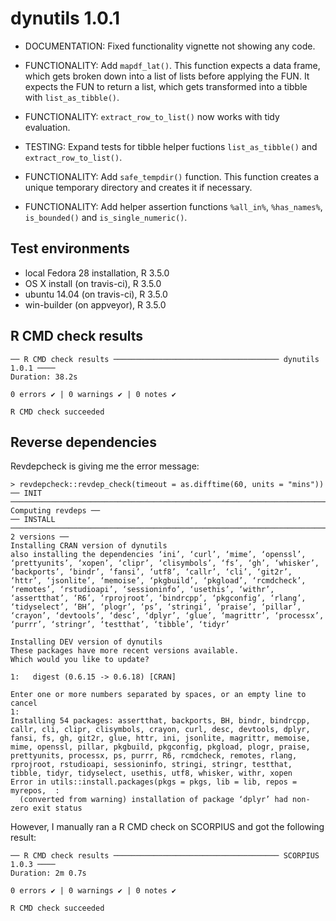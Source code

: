 # dynutils 1.0.1

 * DOCUMENTATION: Fixed functionality vignette not showing any code.

 * FUNCTIONALITY: Add `mapdf_lat()`. This function expects a data frame,
   which gets broken down into a list of lists before applying the FUN.
   It expects the FUN to return a list, which gets transformed into a tibble
   with `list_as_tibble()`.

 * FUNCTIONALITY: `extract_row_to_list()` now works with tidy evaluation.

 * TESTING: Expand tests for tibble helper fuctions `list_as_tibble()` and
   `extract_row_to_list()`.

 * FUNCTIONALITY: Add `safe_tempdir()` function. This function creates a
   unique temporary directory and creates it if necessary.
   
 * FUNCTIONALITY: Add helper assertion functions 
   `%all_in%`, `%has_names%`, `is_bounded()` and `is_single_numeric()`.

## Test environments
* local Fedora 28 installation, R 3.5.0
* OS X install (on travis-ci), R 3.5.0
* ubuntu 14.04 (on travis-ci), R 3.5.0
* win-builder (on appveyor), R 3.5.0

## R CMD check results
```
── R CMD check results ───────────────────────────────────── dynutils 1.0.1 ────
Duration: 38.2s

0 errors ✔ | 0 warnings ✔ | 0 notes ✔

R CMD check succeeded
```

## Reverse dependencies

Revdepcheck is giving me the error message:
```
> revdepcheck::revdep_check(timeout = as.difftime(60, units = "mins"))
── INIT ──────────────────────────────────────────────────────────────────────────────────────────────────────────────────────────────────────────────────────────────────────────────── Computing revdeps ──
── INSTALL ──────────────────────────────────────────────────────────────────────────────────────────────────────────────────────────────────────────────────────────────────────────────────── 2 versions ──
Installing CRAN version of dynutils
also installing the dependencies ‘ini’, ‘curl’, ‘mime’, ‘openssl’, ‘prettyunits’, ‘xopen’, ‘clipr’, ‘clisymbols’, ‘fs’, ‘gh’, ‘whisker’, ‘backports’, ‘bindr’, ‘fansi’, ‘utf8’, ‘callr’, ‘cli’, ‘git2r’, ‘httr’, ‘jsonlite’, ‘memoise’, ‘pkgbuild’, ‘pkgload’, ‘rcmdcheck’, ‘remotes’, ‘rstudioapi’, ‘sessioninfo’, ‘usethis’, ‘withr’, ‘assertthat’, ‘R6’, ‘rprojroot’, ‘bindrcpp’, ‘pkgconfig’, ‘rlang’, ‘tidyselect’, ‘BH’, ‘plogr’, ‘ps’, ‘stringi’, ‘praise’, ‘pillar’, ‘crayon’, ‘devtools’, ‘desc’, ‘dplyr’, ‘glue’, ‘magrittr’, ‘processx’, ‘purrr’, ‘stringr’, ‘testthat’, ‘tibble’, ‘tidyr’

Installing DEV version of dynutils
These packages have more recent versions available.
Which would you like to update?

1:   digest (0.6.15 -> 0.6.18) [CRAN]

Enter one or more numbers separated by spaces, or an empty line to cancel
1: 
Installing 54 packages: assertthat, backports, BH, bindr, bindrcpp, callr, cli, clipr, clisymbols, crayon, curl, desc, devtools, dplyr, fansi, fs, gh, git2r, glue, httr, ini, jsonlite, magrittr, memoise, mime, openssl, pillar, pkgbuild, pkgconfig, pkgload, plogr, praise, prettyunits, processx, ps, purrr, R6, rcmdcheck, remotes, rlang, rprojroot, rstudioapi, sessioninfo, stringi, stringr, testthat, tibble, tidyr, tidyselect, usethis, utf8, whisker, withr, xopen
Error in utils::install.packages(pkgs = pkgs, lib = lib, repos = myrepos,  : 
  (converted from warning) installation of package ‘dplyr’ had non-zero exit status
```

However, I manually ran a R CMD check on SCORPIUS and got the following result:

```
── R CMD check results ───────────────────────────────────── SCORPIUS 1.0.3 ────
Duration: 2m 0.7s

0 errors ✔ | 0 warnings ✔ | 0 notes ✔

R CMD check succeeded
```

